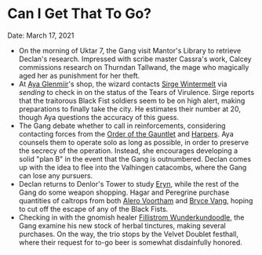 # Can I Get That To Go?

Date: March 17, 2021

- On the morning of Uktar 7, the Gang visit Mantor's Library to retrieve Declan's research. Impressed with scribe master Cassra's work, Calcey commissions research on Thurndan Tallwand, the mage who magically aged her as punishment for her theft.
- At [Aya Glenmiir](../Characters/Aya%20Glenmiir.md)'s shop, the wizard contacts [Sirge Wintermelt](../Characters/Sirge%20Wintermelt/%21index.md) via *sending* to check in on the status of the Tears of Virulence. Sirge reports that the traitorous Black Fist soldiers seem to be on high alert, making preparations to finally take the city. He estimates their number at 20, though Aya questions the accuracy of this guess.
- The Gang debate whether to call in reinforcements, considering contacting forces from the [Order of the Gauntlet](../Factions/Order%20of%20the%20Gauntlet.md) and [Harpers](../Factions/Harpers.md). Aya counsels them to operate solo as long as possible, in order to preserve the secrecy of the operation. Instead, she encourages developing a solid "plan B" in the event that the Gang is outnumbered. Declan comes up with the idea to flee into the Valhingen catacombs, where the Gang can lose any pursuers.
- Declan returns to Denlor's Tower to study [Eryn](../Characters/Eryn/%21index.md), while the rest of the Gang do some weapon shopping. Hagar and Peregrine purchase quantities of caltrops from both [Alero Voortham](../Characters/Alero%20Voortham.md) and [Bryce Vang](../Characters/Bryce%20Vang.md), hoping to cut off the escape of any of the Black Fists.
- Checking in with the gnomish healer [Fillistrom Wunderkundoodle](../Characters/Fillistrom%20Wunderkundoodle/%21index.md), the Gang examine his new stock of herbal tinctures, making several purchases. On the way, the trio stops by the Velvet Doublet festhall, where their request for to-go beer is somewhat disdainfully honored.